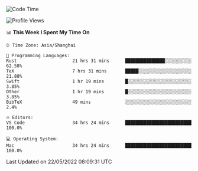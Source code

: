 <!--START_SECTION:waka-->
![Code Time](http://img.shields.io/badge/Code%20Time-1%2C347%20hrs%2019%20mins-blue)

![Profile Views](http://img.shields.io/badge/Profile%20Views-150-blue)

📊 **This Week I Spent My Time On** 

```text
⌚︎ Time Zone: Asia/Shanghai

💬 Programming Languages: 
Rust                     21 hrs 31 mins      ███████████████░░░░░░░░░░   62.58% 
TeX                      7 hrs 31 mins       █████░░░░░░░░░░░░░░░░░░░░   21.88% 
Swift                    1 hr 19 mins        █░░░░░░░░░░░░░░░░░░░░░░░░   3.85% 
Other                    1 hr 19 mins        █░░░░░░░░░░░░░░░░░░░░░░░░   3.85% 
BibTeX                   49 mins             ░░░░░░░░░░░░░░░░░░░░░░░░░   2.4%

🔥 Editors: 
VS Code                  34 hrs 24 mins      █████████████████████████   100.0%

💻 Operating System: 
Mac                      34 hrs 24 mins      █████████████████████████   100.0%

```


 Last Updated on 22/05/2022 08:09:31 UTC
<!--END_SECTION:waka-->
